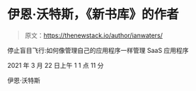 # 伊恩·沃特斯，《新书库》的作者

> 原文：<https://thenewstack.io/author/ianwaters/>

停止盲目飞行:如何像管理自己的应用程序一样管理 SaaS 应用程序

2021 年 3 月 22 日上午 1 1 点 11 分

伊恩·沃特斯